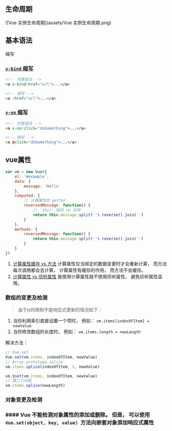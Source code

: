 

## 生命周期

![Vue 实例生命周期](assets/Vue 实例生命周期.png)

## 基本语法

缩写

### [ `v-bind` 缩写](https://cn.vuejs.org/v2/guide/syntax.html#v-bind-%E7%BC%A9%E5%86%99)

```html
<!-- 完整语法 -->
<a v-bind:href="url">...</a>

<!-- 缩写 -->
<a :href="url">...</a>
```

### [ `v-on` 缩写](https://cn.vuejs.org/v2/guide/syntax.html#v-on-%E7%BC%A9%E5%86%99)

```html
<!-- 完整语法 -->
<a v-on:click="doSomething">...</a>

<!-- 缩写 -->
<a @click="doSomething">...</a>
```

## vue属性

```javascript
var vm = new Vue({
    el: '#example',
    data: {
        message: 'Hello'
    },
    computed: {
        // 计算属性的 getter
        reversedMessage: function() {
            // `this` 指向 vm 实例
            return this.message.split('').reverse().join('')
        }
    },
    methods: {
        reversedMessage: function() {
            return this.message.split('').reverse().join('')
        }
    }
})
```

1. [计算属性缓存 vs 方法](https://cn.vuejs.org/v2/guide/computed.html#%E8%AE%A1%E7%AE%97%E5%B1%9E%E6%80%A7%E7%BC%93%E5%AD%98-vs-%E6%96%B9%E6%B3%95) 计算属性仅当绑定的数据变更时才会重新计算， 而方法每次调用都会去计算， 计算属性有缓存的作用， 而方法不会缓存。
2. [计算属性 vs 侦听属性](https://cn.vuejs.org/v2/guide/computed.html#%E8%AE%A1%E7%AE%97%E5%B1%9E%E6%80%A7-vs-%E4%BE%A6%E5%90%AC%E5%B1%9E%E6%80%A7) 能使用计算属性就不使用侦听属性， 避免侦听属性滥用。

### 数组的变更及检测

> 由于js的限制不能响应式更新的情况如下：

1. 当你利用索引直接设置一个项时， 例如： `vm.items[indexOfItem] = newValue`
2. 当你修改数组的长度时， 例如： `vm.items.length = newLength`

解决方法：

```js
// Vue.set
Vue.set(vm.items, indexOfItem, newValue)
// Array.prototype.splice
vm.items.splice(indexOfItem, 1, newValue)

vm.$set(vm.items, indexOfItem, newValue)
// 第二个问题
vm.items.splice(newLength)
```

### 对象变更及检测

>

### #### **Vue 不能检测对象属性的添加或删除**。 但是， 可以使用  `Vue.set(object, key, value)`  方法向嵌套对象添加响应式属性

